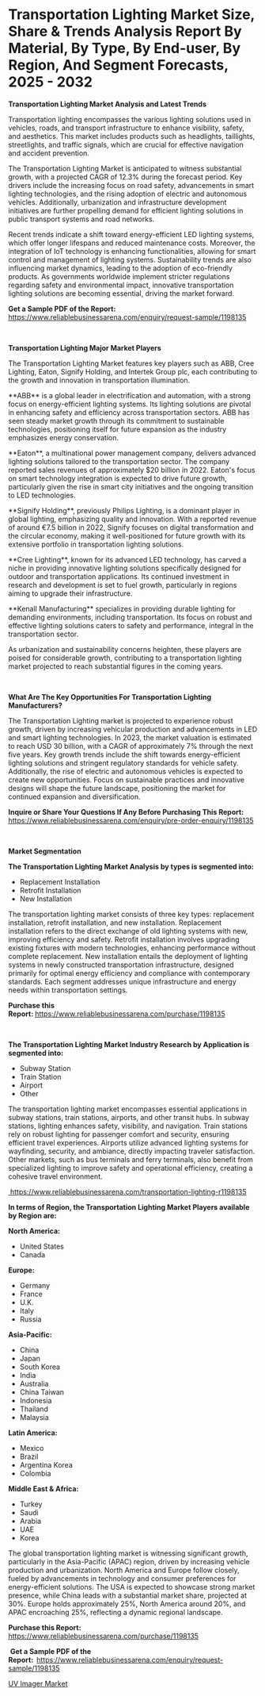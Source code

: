 <p><h1>Transportation Lighting Market Size, Share & Trends Analysis Report By Material, By Type, By End-user, By Region, And Segment Forecasts, 2025 - 2032</h1></p><p><strong>Transportation Lighting Market Analysis and Latest Trends</strong></p>
<p><p>Transportation lighting encompasses the various lighting solutions used in vehicles, roads, and transport infrastructure to enhance visibility, safety, and aesthetics. This market includes products such as headlights, taillights, streetlights, and traffic signals, which are crucial for effective navigation and accident prevention.</p><p>The Transportation Lighting Market is anticipated to witness substantial growth, with a projected CAGR of 12.3% during the forecast period. Key drivers include the increasing focus on road safety, advancements in smart lighting technologies, and the rising adoption of electric and autonomous vehicles. Additionally, urbanization and infrastructure development initiatives are further propelling demand for efficient lighting solutions in public transport systems and road networks.</p><p>Recent trends indicate a shift toward energy-efficient LED lighting systems, which offer longer lifespans and reduced maintenance costs. Moreover, the integration of IoT technology is enhancing functionalities, allowing for smart control and management of lighting systems. Sustainability trends are also influencing market dynamics, leading to the adoption of eco-friendly products. As governments worldwide implement stricter regulations regarding safety and environmental impact, innovative transportation lighting solutions are becoming essential, driving the market forward.</p></p>
<p><strong>Get a Sample PDF of the Report:&nbsp;</strong> <a href="https://www.reliablebusinessarena.com/enquiry/request-sample/1198135?utm_campaign=2259&utm_medium=2&utm_source=Github&utm_content=ia&utm_term=17022025&utm_id=transportation-lighting">https://www.reliablebusinessarena.com/enquiry/request-sample/1198135</a></p>
<p>&nbsp;</p>
<p><strong>Transportation Lighting Major Market Players</strong></p>
<p><p>The Transportation Lighting Market features key players such as ABB, Cree Lighting, Eaton, Signify Holding, and Intertek Group plc, each contributing to the growth and innovation in transportation illumination.</p><p>**ABB** is a global leader in electrification and automation, with a strong focus on energy-efficient lighting systems. Its lighting solutions are pivotal in enhancing safety and efficiency across transportation sectors. ABB has seen steady market growth through its commitment to sustainable technologies, positioning itself for future expansion as the industry emphasizes energy conservation.</p><p>**Eaton**, a multinational power management company, delivers advanced lighting solutions tailored to the transportation sector. The company reported sales revenues of approximately $20 billion in 2022. Eaton's focus on smart technology integration is expected to drive future growth, particularly given the rise in smart city initiatives and the ongoing transition to LED technologies.</p><p>**Signify Holding**, previously Philips Lighting, is a dominant player in global lighting, emphasizing quality and innovation. With a reported revenue of around €7.5 billion in 2022, Signify focuses on digital transformation and the circular economy, making it well-positioned for future growth with its extensive portfolio in transportation lighting solutions.</p><p>**Cree Lighting**, known for its advanced LED technology, has carved a niche in providing innovative lighting solutions specifically designed for outdoor and transportation applications. Its continued investment in research and development is set to fuel growth, particularly in regions aiming to upgrade their infrastructure.</p><p>**Kenall Manufacturing** specializes in providing durable lighting for demanding environments, including transportation. Its focus on robust and effective lighting solutions caters to safety and performance, integral in the transportation sector.</p><p>As urbanization and sustainability concerns heighten, these players are poised for considerable growth, contributing to a transportation lighting market projected to reach substantial figures in the coming years.</p></p>
<p>&nbsp;</p>
<p><strong>What Are The Key Opportunities For Transportation Lighting Manufacturers?</strong></p>
<p><p>The Transportation Lighting market is projected to experience robust growth, driven by increasing vehicular production and advancements in LED and smart lighting technologies. In 2023, the market valuation is estimated to reach USD 30 billion, with a CAGR of approximately 7% through the next five years. Key growth trends include the shift towards energy-efficient lighting solutions and stringent regulatory standards for vehicle safety. Additionally, the rise of electric and autonomous vehicles is expected to create new opportunities. Focus on sustainable practices and innovative designs will shape the future landscape, positioning the market for continued expansion and diversification.</p></p>
<p><strong>Inquire or Share Your Questions If Any Before Purchasing This Report:</strong> <a href="https://www.reliablebusinessarena.com/enquiry/pre-order-enquiry/1198135?utm_campaign=2259&utm_medium=2&utm_source=Github&utm_content=ia&utm_term=17022025&utm_id=transportation-lighting">https://www.reliablebusinessarena.com/enquiry/pre-order-enquiry/1198135</a></p>
<p>&nbsp;</p>
<p><strong>Market Segmentation</strong></p>
<p><strong>The Transportation Lighting Market Analysis by types is segmented into:</strong></p>
<p><ul><li>Replacement Installation</li><li>Retrofit Installation</li><li>New Installation</li></ul></p>
<p><p>The transportation lighting market consists of three key types: replacement installation, retrofit installation, and new installation. Replacement installation refers to the direct exchange of old lighting systems with new, improving efficiency and safety. Retrofit installation involves upgrading existing fixtures with modern technologies, enhancing performance without complete replacement. New installation entails the deployment of lighting systems in newly constructed transportation infrastructure, designed primarily for optimal energy efficiency and compliance with contemporary standards. Each segment addresses unique infrastructure and energy needs within transportation settings.</p></p>
<p><strong>Purchase this Report:&nbsp;</strong><a href="https://www.reliablebusinessarena.com/purchase/1198135?utm_campaign=2259&utm_medium=2&utm_source=Github&utm_content=ia&utm_term=17022025&utm_id=transportation-lighting">https://www.reliablebusinessarena.com/purchase/1198135</a></p>
<p>&nbsp;</p>
<p><strong>The Transportation Lighting Market Industry Research by Application is segmented into:</strong></p>
<p><ul><li>Subway Station</li><li>Train Station</li><li>Airport</li><li>Other</li></ul></p>
<p><p>The transportation lighting market encompasses essential applications in subway stations, train stations, airports, and other transit hubs. In subway stations, lighting enhances safety, visibility, and navigation. Train stations rely on robust lighting for passenger comfort and security, ensuring efficient travel experiences. Airports utilize advanced lighting systems for wayfinding, security, and ambiance, directly impacting traveler satisfaction. Other markets, such as bus terminals and ferry terminals, also benefit from specialized lighting to improve safety and operational efficiency, creating a cohesive travel environment.</p></p>
<p><a href="https://www.reliablebusinessarena.com/transportation-lighting-r1198135?utm_campaign=2259&utm_medium=2&utm_source=Github&utm_content=ia&utm_term=17022025&utm_id=transportation-lighting">&nbsp;https://www.reliablebusinessarena.com/transportation-lighting-r1198135</a></p>
<p><strong>In terms of Region, the Transportation Lighting Market Players available by Region are:</strong></p>
<p>
    <p> <strong> North America: </strong>
        <ul>
            <li>United States</li>
            <li>Canada</li>
        </ul>
        </p> 
    <p> <strong> Europe: </strong>
        <ul>
            <li>Germany</li>
            <li>France</li>
            <li>U.K.</li>
            <li>Italy</li>
            <li>Russia</li>
        </ul>
        </p> 
    <p> <strong> Asia-Pacific: </strong>
        <ul>
            <li>China</li>
            <li>Japan</li>
            <li>South Korea</li>
            <li>India</li>
            <li>Australia</li>
            <li>China Taiwan</li>
            <li>Indonesia</li>
            <li>Thailand</li>
            <li>Malaysia</li>
        </ul>
        </p> 
    <p> <strong> Latin America: </strong>
        <ul>
            <li>Mexico</li>
            <li>Brazil</li>
            <li>Argentina Korea</li>
            <li>Colombia</li>
        </ul>
        </p> 
    <p> <strong> Middle East & Africa: </strong>
        <ul>
            <li>Turkey</li>
            <li>Saudi</li>
            <li>Arabia</li>
            <li>UAE</li>
            <li>Korea</li>
        </ul>
    </p>
    </p>
<p><p>The global transportation lighting market is witnessing significant growth, particularly in the Asia-Pacific (APAC) region, driven by increasing vehicle production and urbanization. North America and Europe follow closely, fueled by advancements in technology and consumer preferences for energy-efficient solutions. The USA is expected to showcase strong market presence, while China leads with a substantial market share, projected at 30%. Europe holds approximately 25%, North America around 20%, and APAC encroaching 25%, reflecting a dynamic regional landscape.</p></p>
<p><strong>Purchase this Report: </strong><a href="https://www.reliablebusinessarena.com/purchase/1198135?utm_campaign=2259&utm_medium=2&utm_source=Github&utm_content=ia&utm_term=17022025&utm_id=transportation-lighting">https://www.reliablebusinessarena.com/purchase/1198135</a></p>
<p>&nbsp;<strong>Get a Sample PDF of the Report:&nbsp;&nbsp;</strong><a href="https://www.reliablebusinessarena.com/enquiry/request-sample/1198135?utm_campaign=2259&utm_medium=2&utm_source=Github&utm_content=ia&utm_term=17022025&utm_id=transportation-lighting">https://www.reliablebusinessarena.com/enquiry/request-sample/1198135</a></p>
<p><strong></strong></p>
<p><p><a href="https://github.com/sherikacas30/Market-Research-Report-List-1/blob/main/uv-imager-market.md?utm_campaign=2259&utm_medium=2&utm_source=Github&utm_content=ia&utm_term=17022025&utm_id=transportation-lighting">UV Imager Market</a></p></p>
